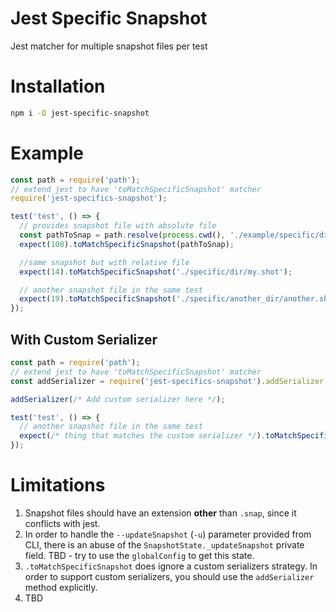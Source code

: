 # Jest Specific Snapshot #

Jest matcher for multiple snapshot files per test

# Installation #

```sh
npm i -D jest-specific-snapshot 
```

# Example #

```js
const path = require('path');
// extend jest to have 'toMatchSpecificSnapshot' matcher
require('jest-specifics-snapshot');

test('test', () => {
  // provides snapshot file with absolute file
  const pathToSnap = path.resolve(process.cwd(), './example/specific/dir/my.shot');
  expect(100).toMatchSpecificSnapshot(pathToSnap);

  //same snapshot but with relative file
  expect(14).toMatchSpecificSnapshot('./specific/dir/my.shot');

  // another snapshot file in the same test
  expect(19).toMatchSpecificSnapshot('./specific/another_dir/another.shot');
});
```

## With Custom Serializer ##

```js
const path = require('path');
// extend jest to have 'toMatchSpecificSnapshot' matcher
const addSerializer = require('jest-specifics-snapshot').addSerializer;

addSerializer(/* Add custom serializer here */);

test('test', () => {
  // another snapshot file in the same test
  expect(/* thing that matches the custom serializer */).toMatchSpecificSnapshot('./specific/custom_serializer/test.shot');
});
``` 

# Limitations # 

1. Snapshot files should have an extension **other** than `.snap`, since it conflicts with jest.
2. In order to handle the `--updateSnapshot` (`-u`) parameter provided from CLI, there is an abuse of the `SnapshotState._updateSnapshot` private field. TBD - try to use the `globalConfig` to get this state. 
3. `.toMatchSpecificSnapshot` does ignore a custom serializers strategy. In order to support custom serializers, you should use the `addSerializer` method explicitly.
4. TBD
